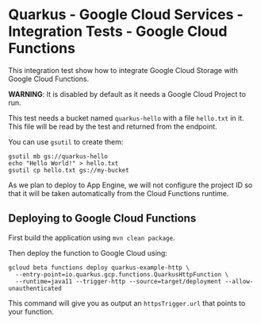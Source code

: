 # Quarkus - Google Cloud Services - Integration Tests - Google Cloud Functions

This integration test show how to integrate Google Cloud Storage with Google Cloud Functions.

**WARNING**: It is disabled by default as it needs a Google Cloud Project to run.

This test needs a bucket named `quarkus-hello` with a file `hello.txt` in it.
This file will be read by the test and returned from the endpoint.

You can use `gsutil` to create them:

```
gsutil mb gs://quarkus-hello
echo "Hello World!" > hello.txt
gsutil cp hello.txt gs://my-bucket
```

As we plan to deploy to App Engine, we will not configure the project ID so that it will be taken automatically from the Cloud Functions runtime.

## Deploying to Google Cloud Functions

First build the application using `mvn clean package`.

Then deploy the function to Google Cloud using:

```
gcloud beta functions deploy quarkus-example-http \
  --entry-point=io.quarkus.gcp.functions.QuarkusHttpFunction \
  --runtime=java11 --trigger-http --source=target/deployment --allow-unauthenticated
```

This command will give you as output an `httpsTrigger.url` that points to your function.